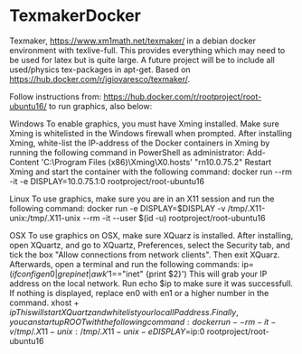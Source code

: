 # TexmakerDocker
Texmaker, https://www.xm1math.net/texmaker/ in a debian docker environment with texlive-full. This provides everything which may need to be used for latex but is quite large. A future project will be to include all used/physics tex-packages in apt-get. Based on https://hub.docker.com/r/jgiovaresco/texmaker/.

Follow instructions from: https://hub.docker.com/r/rootproject/root-ubuntu16/ to run graphics, also below:

Windows To enable graphics, you must have Xming installed. Make sure Xming is whitelisted in the Windows firewall when prompted. After installing Xming, white-list the IP-address of the Docker containers in Xming by running the following command in PowerShell as administrator: Add-Content 'C:\Program Files (x86)\Xming\X0.hosts' "rn10.0.75.2" Restart Xming and start the container with the following command: docker run --rm -it -e DISPLAY=10.0.75.1:0 rootproject/root-ubuntu16

Linux To use graphics, make sure you are in an X11 session and run the following command: docker run -e DISPLAY=$DISPLAY -v /tmp/.X11-unix:/tmp/.X11-unix --rm -it --user $(id -u) rootproject/root-ubuntu16

OSX To use graphics on OSX, make sure XQuarz is installed. After installing, open XQuartz, and go to XQuartz, Preferences, select the Security tab, and tick the box "Allow connections from network clients". Then exit XQuarz. Afterwards, open a terminal and run the following commands: ip=$(ifconfig en0 | grep inet | awk '$1=="inet" {print $2}') This will grab your IP address on the local network. Run echo $ip to make sure it was successfull. If nothing is displayed, replace en0 with en1 or a higher number in the command. xhost + $ip This will start XQuartz and whitelist your local IP address. Finally, you can start up ROOT with the following command: docker run --rm -it -v /tmp/.X11-unix:/tmp/.X11-unix -e DISPLAY=$ip:0 rootproject/root-ubuntu16
